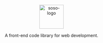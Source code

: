 <p align="center">
  
  <a href="#">
    <img src="https://cdn.rawgit.com/tatwd/soso/master/assets/img/soso-logo.svg" alt="soso-logo" height="80px">
  </a>
  
  <p align="center">
    A front-end code library for web development.
  <p>

</p>